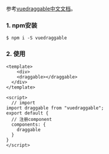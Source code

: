 参考[vuedraggable中文文档](http://www.itxst.com/vue-draggable/tutorial.html)。

### 1. npm安装

```shell
$ npm i -S vuedraggable
```

### 2. 使用

```vue
<template>
	<div>
    <draggable></draggable>
  </div>
</template>

<script>
  // import
import draggable from "vuedraggable";
export default {
  // 注册component
  components: {
    draggable
  }
}
</script>
```

